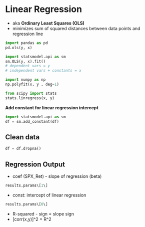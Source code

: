 # Linear Regression

* aka **Ordinary Least Squares \(OLS\)**
* minimizes sum of squared distances between data points and regression line

```python
import pandas as pd
pd.ols(y, x)

import statsmodel.api as sm
sm.OLS(y, x).fit()
# dependent vars = y
# independent vars + constants = x

import numpy as np
np.polyfit(x, y , deg=1)

from scipy import stats
stats.linregress(x, y)
```

**Add constant for linear regression intercept**

```python
import statsmodel.api as sm
df = sm.add_constant(df)
```

## Clean data

```python
df = df.dropna()
```

## Regression Output

* coef \(SPX\_Ret\) - slope of regression \(beta\)

```python
results.params\[1\]
```

* const: intercept of linear regression

```python
results.params\[0\]
```

* R-squared - sign = slope sign
* \[corr\(x,y\)\]^2 = R^2

